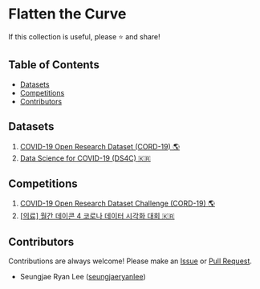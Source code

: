 # Flatten the Curve

If this collection is useful, please ⭐ and share!

## Table of Contents

- [Datasets](#datasets)
- [Competitions](#competitions)
- [Contributors](#contributors)

## Datasets

1. [COVID-19 Open Research Dataset (CORD-19) 🌎](https://pages.semanticscholar.org/coronavirus-research)
2. [Data Science for COVID-19 (DS4C) 🇰🇷](https://www.kaggle.com/kimjihoo/coronavirusdataset)

## Competitions

1. [COVID-19 Open Research Dataset Challenge (CORD-19) 🌎](https://www.kaggle.com/allen-institute-for-ai/CORD-19-research-challenge)
2. [[의료] 월간 데이콘 4 코로나 데이터 시각화 대회 🇰🇷](https://dacon.io/competitions/official/235590/overview/)

## Contributors

Contributions are always welcome! Please make an [Issue](https://github.com/seungjaeryanlee/flatten-the-curve/issues) or [Pull Request](https://github.com/seungjaeryanlee/flatten-the-curve/pulls).

- Seungjae Ryan Lee ([seungjaeryanlee](https://github.com/seungjaeryanlee/))
